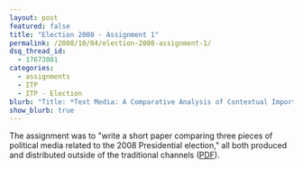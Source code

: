 ```yaml
---
layout: post
featured: false
title: "Election 2008 - Assignment 1"
permalink: /2008/10/04/election-2008-assignment-1/
dsq_thread_id:
  - 17673081
categories:
  - assignments
  - ITP
  - ITP - Election
blurb: "Title: *Text Media: A Comparative Analysis of Contextual Importance*"
show_blurb: true
---
```

The assignment was to "write a short paper comparing three pieces of political media related to the 2008 Presidential election," all both produced and distributed outside of the traditional channels ([PDF][1]).

 [1]: /projects/fall08/election/lehrburger_assignment1.pdf
